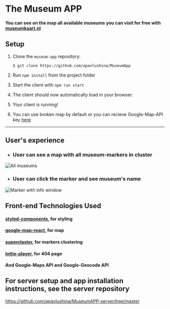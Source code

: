 # The Museum APP

**You can see on the map all available museums you can visit for free with [museumkaart.nl](https://www.museumkaart.nl/MijnMuseumkaart#)**

## Setup

1.  Clone the `museum-app` repository:

    `$ git clone https://github.com/apavlushina/MuseumApp`

2.  Run `npm install` from the project folder

3.  Start the client with `npm run start`

4.  The client should now automatically load in your browser.

5.  Your client is running!

6.  You can use broken map by default or you can recieve Google-Map-API key [here](https://developers.google.com/maps/documentation/javascript/get-api-key)

---

## User's experience

- ### User can see a map with all museum-markers in cluster

![All museums](https://i.ibb.co/nn7Kh6F/full-screen.png)

- ### User can click the marker and see museum's name

![Marker with info window](https://i.ibb.co/ZMLKpbm/one-Museum.png)

## Front-end Technologies Used

#### [styled-components](https://www.styled-components.com/), for styling

#### [google-map-react](https://github.com/google-map-react/google-map-react), for map

#### [superclaster](https://github.com/Tim152/clustering-google-map-react), for markers clustering

#### [lottie-player](https://lottiefiles.com/web-player), for 404 page

#### And Google-Maps API and Google-Geocode API

## For server setup and app installation instructions, see the server repository

https://github.com/apavlushina/MuseumAPP-server/tree/master
